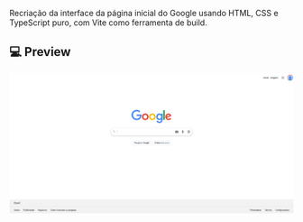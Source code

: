 Recriação da interface da página inicial do Google usando HTML, CSS e TypeScript puro, com Vite como ferramenta de build.

## 💻 Preview
!['Screenshort da Aplicação em funcionamento'](./print.png)
